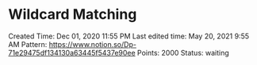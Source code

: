 # Wildcard Matching

Created Time: Dec 01, 2020 11:55 PM
Last edited time: May 20, 2021 9:55 AM
Pattern: https://www.notion.so/Dp-71e29475df134130a63445f5437e90ee
Points: 2000
Status: waiting